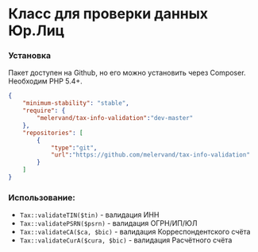 # Класс для проверки данных Юр.Лиц

### Установка
Пакет доступен на Github, но его можно установить через Composer.
Необходим PHP 5.4+.

```json
{
    "minimum-stability": "stable",
    "require": {
        "melervand/tax-info-validation":"dev-master"
    },
    "repositories": [
        {
            "type":"git",
            "url":"https://github.com/melervand/tax-info-validation"
        }
    ]
}
```

### Использование:
- `Tax::validateTIN($tin)` - валидация ИНН
- `Tax::validatePSRN($psrn)` - валидация ОГРН/ИП/ЮЛ
- `Tax::validateCA($ca, $bic)` - валидация Корреспондентского счёта
- `Tax::validateCurA($cura, $bic)` - валидация Расчётного счёта